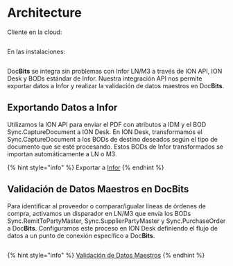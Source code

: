 # Architecture

Cliente en la cloud:

<figure><img src=".gitbook/assets/architecture1.avif" alt=""><figcaption></figcaption></figure>

En las instalaciones:

<figure><img src=".gitbook/assets/architecture2.avif" alt=""><figcaption></figcaption></figure>

Doc**Bits** se integra sin problemas con Infor LN/M3 a través de ION API, ION Desk y BODs estándar de Infor. Nuestra integración API nos permite exportar datos a Infor y realizar la validación de datos maestros en Doc**Bits**.

## Exportando Datos a Infor

Utilizamos la ION API para enviar el PDF con atributos a IDM y el BOD Sync.CaptureDocument a ION Desk. En ION Desk, transformamos el Sync.CaptureDocument a los BODs de destino deseados según el tipo de documento que se esté procesando. Estos BODs de Infor transformados se importan automáticamente a LN o M3.

{% hint style="info" %}
Exportar a [Infor](setup/exporting-in-docbits/exporting-to-infor/)
{% endhint %}

## Validación de Datos Maestros en DocBits

Para identificar al proveedor o comparar/igualar líneas de órdenes de compra, activamos un disparador en LN/M3 que envía los BODs Sync.RemitToPartyMaster, Sync.SupplierPartyMaster y Sync.PurchaseOrder a Doc**Bits**. Configuramos este proceso en ION Desk definiendo el flujo de datos a un punto de conexión específico a Doc**Bits**.

<figure><img src=".gitbook/assets/architecture3.avif" alt=""><figcaption></figcaption></figure>

{% hint style="info" %}
[Validación de Datos Maestros](setup/importing-customer-master-data/)
{% endhint %}
